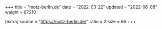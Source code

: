 +++
title = "motz-berlin.de"
date = "2022-03-22"
updated = "2022-06-08"
weight = 67210

[extra]
source = "https://motz-berlin.de/"
ratio = 2
size = 66
+++

